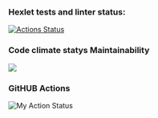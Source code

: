 ### Hexlet tests and linter status:
[![Actions Status](https://github.com/RomanKalsin/python-project-lvl1/workflows/hexlet-check/badge.svg)](https://github.com/RomanKalsin/python-project-lvl1/actions)

### Code climate statys Maintainability
<a href="https://codeclimate.com/github/RomanKalsin/python-project-lvl1/maintainability"><img src="https://api.codeclimate.com/v1/badges/b9ab0f3cc1aaf9149a0a/maintainability" /></a>

### GitHUB Actions
![My Action Status](https://github.com/RomanKalsin/python-project-lvl1/workflows/roman-check.yml/badge.svg)